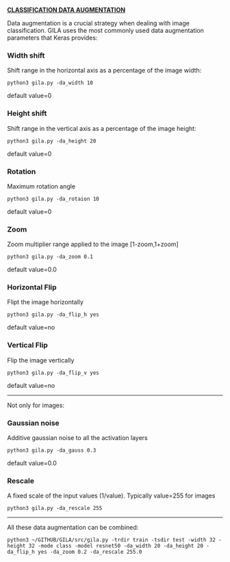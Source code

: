 <span style="text-decoration:underline;">**CLASSIFICATION DATA AUGMENTATION**<span>


Data augmentation is a crucial strategy when dealing with image classification. GILA uses the most commonly used data augmentation parameters that Keras provides:

### Width shift

Shift range in the horizontal axis as a percentage of the image width:

~~~shell
python3 gila.py -da_width 10
~~~

default value=0

### Height shift

Shift range in the vertical axis as a percentage of the image height:

~~~shell
python3 gila.py -da_height 20
~~~

default value=0

### Rotation

Maximum rotation angle

~~~shell
python3 gila.py -da_rotaion 10
~~~

default value=0

### Zoom

Zoom multiplier range applied to the image [1-zoom,1+zoom]

~~~shell
python3 gila.py -da_zoom 0.1
~~~

default value=0.0

### Horizontal Flip

Flipt the image horizontally

~~~shell
python3 gila.py -da_flip_h yes
~~~

default value=no

### Vertical Flip

Flip the image vertically

~~~shell
python3 gila.py -da_flip_v yes
~~~

default value=no

***

Not only for images:

### Gaussian noise

Additive gaussian noise to all the activation layers

~~~shell
python3 gila.py -da_gauss 0.3
~~~

default value=0.0

### Rescale

A fixed scale of the input values (1/value). Typically value=255 for images

~~~shell
python3 gila.py -da_rescale 255
~~~

***

All these data augmentation can be combined:

~~~shell
python3 ~/GITHUB/GILA/src/gila.py -trdir train -tsdir test -width 32 -height 32 -mode class -model resnet50 -da_width 20 -da_height 20 -da_flip_h yes -da_zoom 0.2 -da_rescale 255.0
~~~
